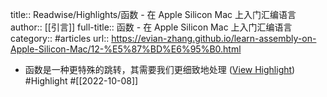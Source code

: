 title:: Readwise/Highlights/函数 - 在 Apple Silicon Mac 上入门汇编语言
author:: [[引言]]
full-title:: 函数 - 在 Apple Silicon Mac 上入门汇编语言
category:: #articles
url:: https://evian-zhang.github.io/learn-assembly-on-Apple-Silicon-Mac/12-%E5%87%BD%E6%95%B0.html
- 函数是一种更特殊的跳转，其需要我们更细致地处理 ([View Highlight](https://read.readwise.io/read/01gevb1pbpfrrr7ejv49w8rd0s)) #Highlight #[[2022-10-08]]